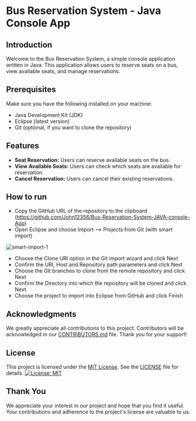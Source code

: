 # Bus Reservation System - Java Console App

## Introduction

Welcome to the Bus Reservation System, a simple console application written in Java. This application allows users to reserve seats on a bus, view available seats, and manage reservations.
## Prerequisites

Make sure you have the following installed on your machine:

- Java Development Kit (JDK)
- Eclipse (latest version)
- Git (optional, if you want to clone the repository)

## Features

- **Seat Reservation:** Users can reserve available seats on the bus.
- **View Available Seats:** Users can check which seats are available for reservation.
- **Cancel Reservation:** Users can cancel their existing reservations.

## How to run

- Copy the GitHub URL of the repository to the clipboard (https://github.com/John12356/Bus-Reservation-System-JAVA-console-App)
- Open Eclipse and choose Import –> Projects from Git (with smart import)
  
![smart-import-1](https://github.com/John12356/Bus-Reservation-System-JAVA-console-App/assets/91779049/431b2f24-5a00-4062-8e43-6026347818e5)

- Choose the Clone URI option in the Git import wizard and click Next
- Confirm the URI, Host and Repository path parameters and click Next
- Choose the Git branches to clone from the remote repository and click Next
- Confirm the Directory into which the repository will be cloned and click Next
- Choose the  project to import into Eclipse from GitHub and click Finish

  
## Acknowledgments

We greatly appreciate all contributions to this project. Contributors will be acknowledged in our [CONTRIBUTORS.md](CONTRIBUTORS.md) file. Thank you for your support!

## License

This project is licensed under the [MIT License](LICENSE). See the [LICENSE](LICENSE) file for details.
[![License: MIT](https://img.shields.io/badge/License-MIT-yellow.svg)](https://opensource.org/licenses/MIT)

## Thank You

We appreciate your interest in our project and hope that you find it useful. Your contributions and adherence to the project's license are valuable to us.

